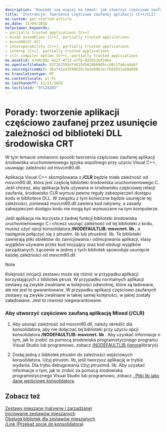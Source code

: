 ```yaml
---
description: 'Dowiedz się więcej na temat: jak utworzyć częściowo zaufaną aplikację, usuwając zależność od biblioteki DLL bibliotek CRT'
title: 'Instrukcje: Tworzenie częściowo zaufanej aplikacji (C++/CLI)'
ms.custom: get-started-article
ms.date: 11/04/2016
helpviewer_keywords:
- partially trusted applications [C++]
- mixed assemblies [C++], partially trusted applications
- msvcm90[d].dll
- interoperability [C++], partially trusted applications
- interop [C++], partially trusted applications
- /clr compiler option [C++], partially trusted applications
ms.assetid: 4760cd0c-4227-4f23-a7fb-d25b51bf246e
ms.openlocfilehash: 937262595df4415d5620b60d9ccd8c17a6c44abf
ms.sourcegitcommit: d6af41e42699628c3e2e6063ec7b03931a49a098
ms.translationtype: MT
ms.contentlocale: pl-PL
ms.lasthandoff: 12/11/2020
ms.locfileid: "97124283"
---
```

# <a name="how-to-create-a-partially-trusted-application-by-removing-dependency-on-the-crt-library-dll"></a>Porady: tworzenie aplikacji częściowo zaufanej przez usunięcie zależności od biblioteki DLL środowiska CRT

W tym temacie omówiono sposób tworzenia częściowo zaufanej aplikacji środowiska uruchomieniowego języka wspólnego przy użyciu Visual C++, usuwając zależność od msvcm90.dll.

Aplikacja Visual C++ skompilowana z **/CLR** będzie miała zależność od msvcm90.dll, która jest częścią biblioteki środowiska uruchomieniowego C. Jeśli chcesz, aby aplikacja była używana w środowisku częściowej relacji zaufania, środowisko CLR wymusi pewne reguły zabezpieczeń dostępu kodu w bibliotece DLL. W związku z tym konieczne będzie usunięcie tej zależności, ponieważ msvcm90.dll zawiera kod natywny, a zasady zabezpieczeń dostępu kodu nie mogą być wymuszane na tym komputerze.

Jeśli aplikacja nie korzysta z żadnej funkcji biblioteki środowiska uruchomieniowego C i chcesz usunąć zależność od tej biblioteki z kodu, musisz użyć opcji konsolidatora **/NODEFAULTLIB: msvcmrt. lib** , a następnie połączyć się z ptrustm. lib lub ptrustmd. lib. Te biblioteki zawierają pliki obiektów do zainicjowania i odinicjowania aplikacji, klasy wyjątków używane przez kod inicjujący oraz kod obsługi wyjątków zarządzanych. Łączenie w jednej z tych bibliotek spowoduje usunięcie każdej zależności od msvcm90.dll.

> [!NOTE]
> Kolejność inicjacji zestawu może się różnić w przypadku aplikacji korzystających z bibliotek ptrust. W przypadku normalnych aplikacji zestawy są zwykle zwalniane w kolejności odwrotnej, które są ładowane, ale nie jest to gwarantowane. W przypadku aplikacji częściowo zaufanych zestawy są zwykle zwalniane w takiej samej kolejności, w jakiej zostały załadowane. Jest to również niegwarantowane.

### <a name="to-create-a-partially-trusted-mixed-clr-application"></a>Aby utworzyć częściowo zaufaną aplikację Mixed (/CLR)

1. Aby usunąć zależność od msvcm90.dll, należy określić dla konsolidatora, aby nie dołączać tej biblioteki przy użyciu opcji konsolidatora **/NODEFAULTLIB: msvcmrt. lib** . Aby uzyskać informacje o tym, jak to zrobić za pomocą środowiska programistycznego programu Visual Studio lub programowo, zobacz [/NODEFAULTLIB (ignore](../build/reference/nodefaultlib-ignore-libraries.md)librarys).

1. Dodaj jedną z bibliotek ptrustm do zależności wejściowych konsolidatora. Użyj ptrustm. lib, jeśli tworzysz aplikację w trybie wydania. Dla trybu debugowania Użyj ptrustmd. lib. Aby uzyskać informacje o tym, jak to zrobić za pomocą środowiska programistycznego Visual Studio lub programowo, zobacz [. Pliki lib jako dane wejściowe konsolidatora](../build/reference/dot-lib-files-as-linker-input.md).

## <a name="see-also"></a>Zobacz też

[Zestawy mieszane (natywne i zarządzane)](../dotnet/mixed-native-and-managed-assemblies.md)<br/>
[Inicjowanie zestawów mieszanych](../dotnet/initialization-of-mixed-assemblies.md)<br/>
[Obsługa bibliotek dla zestawów mieszanych](../dotnet/library-support-for-mixed-assemblies.md)<br/>
[/Link (Przekaż opcje do konsolidatora)](../build/reference/link-pass-options-to-linker.md)
